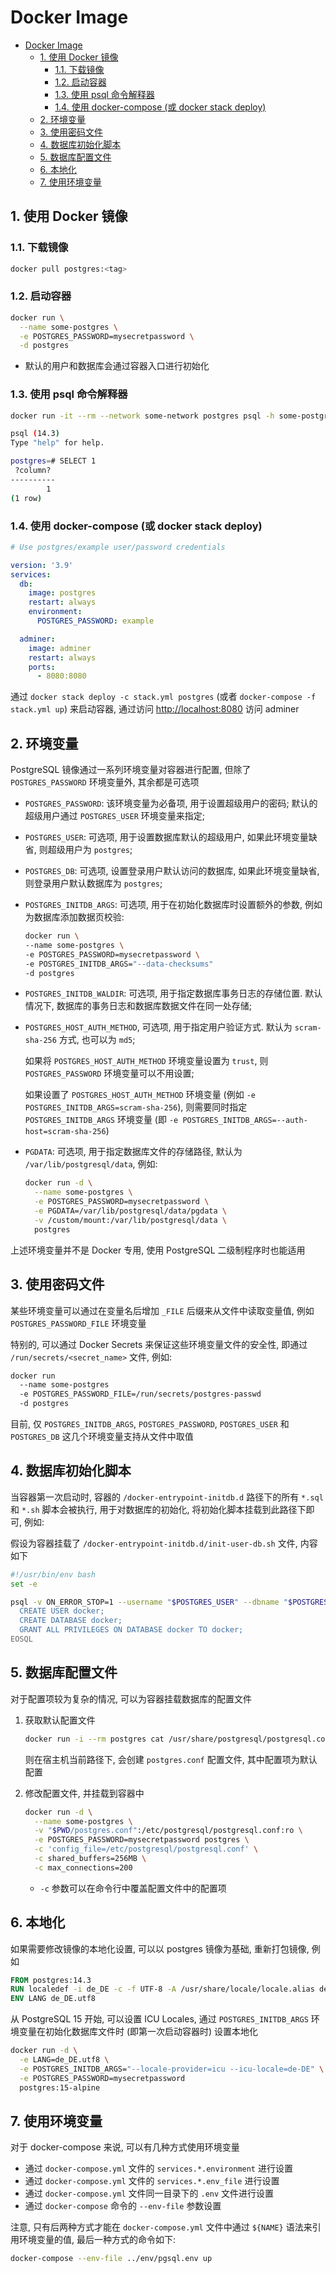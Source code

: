 # Docker Image

- [Docker Image](#docker-image)
  - [1. 使用 Docker 镜像](#1-使用-docker-镜像)
    - [1.1. 下载镜像](#11-下载镜像)
    - [1.2. 启动容器](#12-启动容器)
    - [1.3. 使用 psql 命令解释器](#13-使用-psql-命令解释器)
    - [1.4. 使用 docker-compose (或 docker stack deploy)](#14-使用-docker-compose-或-docker-stack-deploy)
  - [2. 环境变量](#2-环境变量)
  - [3. 使用密码文件](#3-使用密码文件)
  - [4. 数据库初始化脚本](#4-数据库初始化脚本)
  - [5. 数据库配置文件](#5-数据库配置文件)
  - [6. 本地化](#6-本地化)
  - [7. 使用环境变量](#7-使用环境变量)

## 1. 使用 Docker 镜像

### 1.1. 下载镜像

```bash
docker pull postgres:<tag>
```

### 1.2. 启动容器

```bash
docker run \
  --name some-postgres \
  -e POSTGRES_PASSWORD=mysecretpassword \
  -d postgres
```

- 默认的用户和数据库会通过容器入口进行初始化

### 1.3. 使用 psql 命令解释器

```bash
docker run -it --rm --network some-network postgres psql -h some-postgres -U postgres

psql (14.3)
Type "help" for help.

postgres=# SELECT 1
 ?column?
----------
        1
(1 row)
```

### 1.4. 使用 docker-compose (或 docker stack deploy)

```yml
# Use postgres/example user/password credentials

version: '3.9'
services:
  db:
    image: postgres
    restart: always
    environment:
      POSTGRES_PASSWORD: example

  adminer:
    image: adminer
    restart: always
    ports:
      - 8080:8080
```

通过 `docker stack deploy -c stack.yml postgres` (或者 `docker-compose -f stack.yml up`) 来启动容器, 通过访问 <http://localhost:8080> 访问 adminer

## 2. 环境变量

PostgreSQL 镜像通过一系列环境变量对容器进行配置, 但除了 `POSTGRES_PASSWORD` 环境变量外, 其余都是可选项

- `POSTGRES_PASSWORD`: 该环境变量为必备项, 用于设置超级用户的密码; 默认的超级用户通过 `POSTGRES_USER` 环境变量来指定;

- `POSTGRES_USER`: 可选项, 用于设置数据库默认的超级用户, 如果此环境变量缺省, 则超级用户为 `postgres`;

- `POSTGRES_DB`: 可选项, 设置登录用户默认访问的数据库, 如果此环境变量缺省, 则登录用户默认数据库为 `postgres`;

- `POSTGRES_INITDB_ARGS`: 可选项, 用于在初始化数据库时设置额外的参数, 例如为数据库添加数据页校验:

  ```bash
  docker run \
  --name some-postgres \
  -e POSTGRES_PASSWORD=mysecretpassword \
  -e POSTGRES_INITDB_ARGS="--data-checksums"
  -d postgres
  ```

- `POSTGRES_INITDB_WALDIR`: 可选项, 用于指定数据库事务日志的存储位置. 默认情况下, 数据库的事务日志和数据库数据文件在同一处存储;

- `POSTGRES_HOST_AUTH_METHOD`, 可选项, 用于指定用户验证方式. 默认为 `scram-sha-256` 方式, 也可以为 `md5`;

  如果将 `POSTGRES_HOST_AUTH_METHOD` 环境变量设置为 `trust`, 则 `POSTGRES_PASSWORD` 环境变量可以不用设置;

  如果设置了 `POSTGRES_HOST_AUTH_METHOD` 环境变量 (例如 `-e POSTGRES_INITDB_ARGS=scram-sha-256`), 则需要同时指定 `POSTGRES_INITDB_ARGS` 环境变量 (即 `-e POSTGRES_INITDB_ARGS=--auth-host=scram-sha-256`)

- `PGDATA`: 可选项, 用于指定数据库文件的存储路径, 默认为 `/var/lib/postgresql/data`, 例如:

  ```bash
  docker run -d \
    --name some-postgres \
    -e POSTGRES_PASSWORD=mysecretpassword \
    -e PGDATA=/var/lib/postgresql/data/pgdata \
    -v /custom/mount:/var/lib/postgresql/data \
    postgres
  ```

上述环境变量并不是 Docker 专用, 使用 PostgreSQL 二级制程序时也能适用

## 3. 使用密码文件

某些环境变量可以通过在变量名后增加 `_FILE` 后缀来从文件中读取变量值, 例如 `POSTGRES_PASSWORD_FILE` 环境变量

特别的, 可以通过 Docker Secrets 来保证这些环境变量文件的安全性, 即通过 `/run/secrets/<secret_name>` 文件, 例如:

```bash
docker run
  --name some-postgres
  -e POSTGRES_PASSWORD_FILE=/run/secrets/postgres-passwd
  -d postgres
```

目前, 仅 `POSTGRES_INITDB_ARGS`, `POSTGRES_PASSWORD`, `POSTGRES_USER` 和 `POSTGRES_DB` 这几个环境变量支持从文件中取值

## 4. 数据库初始化脚本

当容器第一次启动时, 容器的 `/docker-entrypoint-initdb.d` 路径下的所有 `*.sql` 和 `*.sh` 脚本会被执行, 用于对数据库的初始化, 将初始化脚本挂载到此路径下即可, 例如:

假设为容器挂载了 `/docker-entrypoint-initdb.d/init-user-db.sh` 文件, 内容如下

```bash
#!/usr/bin/env bash
set -e

psql -v ON_ERROR_STOP=1 --username "$POSTGRES_USER" --dbname "$POSTGRES_DB" <<-EOSQL
  CREATE USER docker;
  CREATE DATABASE docker;
  GRANT ALL PRIVILEGES ON DATABASE docker TO docker;
EOSQL
```

## 5. 数据库配置文件

对于配置项较为复杂的情况, 可以为容器挂载数据库的配置文件

1. 获取默认配置文件

   ```bash
   docker run -i --rm postgres cat /usr/share/postgresql/postgresql.conf.sample > postgres.conf
   ```

   则在宿主机当前路径下, 会创建 `postgres.conf` 配置文件, 其中配置项为默认配置

2. 修改配置文件, 并挂载到容器中

   ```bash
   docker run -d \
     --name some-postgres \
     -v "$PWD/postgres.conf":/etc/postgresql/postgresql.conf:ro \
     -e POSTGRES_PASSWORD=mysecretpassword postgres \
     -c 'config_file=/etc/postgresql/postgresql.conf' \
     -c shared_buffers=256MB \
     -c max_connections=200
   ```

   - `-c` 参数可以在命令行中覆盖配置文件中的配置项

## 6. 本地化

如果需要修改镜像的本地化设置, 可以以 postgres 镜像为基础, 重新打包镜像, 例如

```dockerfile
FROM postgres:14.3
RUN localedef -i de_DE -c -f UTF-8 -A /usr/share/locale/locale.alias de_DE.UTF-8
ENV LANG de_DE.utf8
```

从 PostgreSQL 15 开始, 可以设置 ICU Locales, 通过 `POSTGRES_INITDB_ARGS` 环境变量在初始化数据库文件时 (即第一次启动容器时) 设置本地化

```bash
docker run -d \
  -e LANG=de_DE.utf8 \
  -e POSTGRES_INITDB_ARGS="--locale-provider=icu --icu-locale=de-DE" \
  -e POSTGRES_PASSWORD=mysecretpassword
  postgres:15-alpine
```

## 7. 使用环境变量

对于 docker-compose 来说, 可以有几种方式使用环境变量

- 通过 `docker-compose.yml` 文件的 `services.*.environment` 进行设置
- 通过 `docker-compose.yml` 文件的 `services.*.env_file` 进行设置
- 通过 `docker-compose.yml` 文件同一目录下的 `.env` 文件进行设置
- 通过 `docker-compose` 命令的 `--env-file` 参数设置

注意, 只有后两种方式才能在 `docker-compose.yml` 文件中通过 `${NAME}` 语法来引用环境变量的值, 最后一种方式的命令如下:

```bash
docker-compose --env-file ../env/pgsql.env up
```
